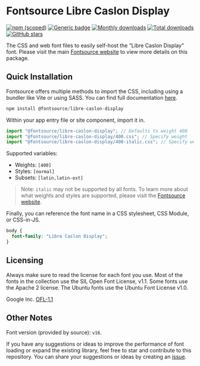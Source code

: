 # Fontsource Libre Caslon Display

[![npm (scoped)](https://img.shields.io/npm/v/@fontsource/libre-caslon-display?color=brightgreen)](https://www.npmjs.com/package/@fontsource/libre-caslon-display) [![Generic badge](https://img.shields.io/badge/fontsource-passing-brightgreen)](https://github.com/fontsource/fontsource) [![Monthly downloads](https://badgen.net/npm/dm/@fontsource/libre-caslon-display)](https://github.com/fontsource/fontsource) [![Total downloads](https://badgen.net/npm/dt/@fontsource/libre-caslon-display)](https://github.com/fontsource/fontsource) [![GitHub stars](https://img.shields.io/github/stars/fontsource/fontsource.svg?style=social&label=Star)](https://github.com/fontsource/fontsource/stargazers)

The CSS and web font files to easily self-host the “Libre Caslon Display” font. Please visit the main [Fontsource website](https://fontsource.org/fonts/libre-caslon-display) to view more details on this package.

## Quick Installation

Fontsource offers multiple methods to import the CSS, including using a bundler like Vite or using SASS. You can find full documentation [here](https://fontsource.org/docs/getting-started/introduction).

```javascript
npm install @fontsource/libre-caslon-display
```

Within your app entry file or site component, import it in.

```javascript
import "@fontsource/libre-caslon-display"; // Defaults to weight 400
import "@fontsource/libre-caslon-display/400.css"; // Specify weight
import "@fontsource/libre-caslon-display/400-italic.css"; // Specify weight and style
```

Supported variables:
- Weights: `[400]`
- Styles: `[normal]`
- Subsets: `[latin,latin-ext]`

> Note: `italic` may not be supported by all fonts. To learn more about what weights and styles are supported, please visit the [Fontsource website](https://fontsource.org/fonts/libre-caslon-display).

Finally, you can reference the font name in a CSS stylesheet, CSS Module, or CSS-in-JS.

```css
body {
  font-family: "Libre Caslon Display";
}
```

## Licensing
Always make sure to read the license for each font you use. Most of the fonts in the collection use the SIL Open Font License, v1.1. Some fonts use the Apache 2 license. The Ubuntu fonts use the Ubuntu Font License v1.0.

Google Inc.
[OFL-1.1](http://scripts.sil.org/OFL)

## Other Notes
Font version (provided by source): `v16`.

If you have any suggestions or ideas to improve the performance of font loading or expand the existing library, feel free to star and contribute to this repository. You can share your suggestions or ideas by creating an [issue](https://github.com/fontsource/fontsource/issues).